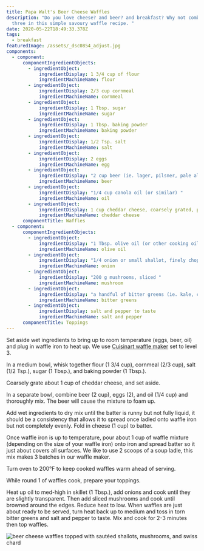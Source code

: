 ```yaml
---
title: Papa Walt's Beer Cheese Waffles
description: "Do you love cheese? and beer? and breakfast? Why not combine all
  three in this simple savoury waffle recipe. "
date: 2020-05-22T18:49:33.378Z
tags:
  - breakfast
featuredImage: /assets/_dsc0854_adjust.jpg
components:
  - component:
      componentIngredientObjects:
        - ingredientObject:
            ingredientDisplay: 1 3/4 cup of flour
            ingredientMachineName: flour
        - ingredientObject:
            ingredientDisplay: 2/3 cup cornmeal
            ingredientMachineName: cornmeal
        - ingredientObject:
            ingredientDisplay: 1 Tbsp. sugar
            ingredientMachineName: sugar
        - ingredientObject:
            ingredientDisplay: 1 Tbsp. baking powder
            ingredientMachineName: baking powder
        - ingredientObject:
            ingredientDisplay: 1/2 Tsp. salt
            ingredientMachineName: salt
        - ingredientObject:
            ingredientDisplay: 2 eggs
            ingredientMachineName: egg
        - ingredientObject:
            ingredientDisplay: "2 cup beer (ie. lager, pilsner, pale ale) "
            ingredientMachineName: beer
        - ingredientObject:
            ingredientDisplay: "1/4 cup canola oil (or similar) "
            ingredientMachineName: oil
        - ingredientObject:
            ingredientDisplay: 1 cup cheddar cheese, coarsely grated, plus extra for topping
            ingredientMachineName: cheddar cheese
      componentTitle: Waffles
  - component:
      componentIngredientObjects:
        - ingredientObject:
            ingredientDisplay: "1 Tbsp. olive oil (or other cooking oil) "
            ingredientMachineName: olive oil
        - ingredientObject:
            ingredientDisplay: "1/4 onion or small shallot, finely chopped "
            ingredientMachineName: onion
        - ingredientObject:
            ingredientDisplay: "200 g mushrooms, sliced "
            ingredientMachineName: mushroom
        - ingredientObject:
            ingredientDisplay: "a handful of bitter greens (ie. kale, collard, arugula) "
            ingredientMachineName: bitter greens
        - ingredientObject:
            ingredientDisplay: salt and pepper to taste
            ingredientMachineName: salt and pepper
      componentTitle: Toppings
---
```

Set aside wet ingredients to bring up to room temperature (eggs, beer, oil) and plug in waffle iron to heat up. We use [Cuisinart waffle maker](https://www.cuisinart.com/shopping/appliances/waffle_makers/waf-300) set to level 3. 

In a medium bowl, whisk together flour (1 3/4 cup), cornmeal (2/3 cup), salt (1/2 Tsp.), sugar (1 Tbsp.), and baking powder (1 Tbsp.). 

Coarsely grate about 1 cup of cheddar cheese, and set aside. 

In a separate bowl, combine beer (2 cup), eggs (2), and oil (1/4 cup) and thoroughly mix. The beer will cause the mixture to foam up. 

Add wet ingredients to dry mix until the batter is runny but not fully liquid, it should be a consistency that allows it to spread once ladled onto waffle iron but not completely evenly. Fold in cheese (1 cup) to batter. 

Once waffle iron is up to temperature, pour about 1 cup of waffle mixture (depending on the size of your waffle iron) onto iron and spread batter so it just about covers all surfaces. We like to use 2 scoops of a soup ladle, this mix makes 3 batches in our waffle maker. 

Turn oven to 200°F to keep cooked waffles warm ahead of serving. 

While round 1 of waffles cook, prepare your toppings. 

Heat up oil to med-high in skillet (1 Tbsp.), add onions and cook until they are slightly transparent. Then add sliced mushrooms and cook until browned around the edges. Reduce heat to low. When waffles are just about ready to be served, turn heat back up to medium and toss in torn bitter greens and salt and pepper to taste. Mix and cook for 2-3 minutes then top waffles. 

![beer cheese waffles topped with sautéed shallots, mushrooms, and swiss chard](/assets/_dsc0856_adjust.jpg "beer cheese waffles topped with sautéed shallots, mushrooms, and swiss chard")